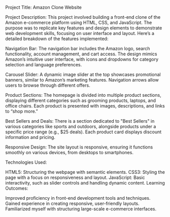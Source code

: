 Project Title: Amazon Clone Website

Project Description:
This project involved building a front-end clone of the Amazon e-commerce platform using HTML, CSS, and JavaScript. The purpose was to replicate key features and design elements to demonstrate web development skills, focusing on user interface and layout. Here’s a detailed breakdown of the features implemented:

Navigation Bar: The navigation bar includes the Amazon logo, search functionality, account management, and cart access. The design mimics Amazon’s intuitive user interface, with icons and dropdowns for category selection and language preferences.

Carousel Slider: A dynamic image slider at the top showcases promotional banners, similar to Amazon’s marketing features. Navigation arrows allow users to browse through different offers.

Product Sections: The homepage is divided into multiple product sections, displaying different categories such as grooming products, laptops, and office chairs. Each product is presented with images, descriptions, and links to “shop more.”

Best Sellers and Deals: There is a section dedicated to "Best Sellers" in various categories like sports and outdoors, alongside products under a specific price range (e.g., $25 deals). Each product card displays discount information and pricing.

Responsive Design: The site layout is responsive, ensuring it functions smoothly on various devices, from desktops to smartphones.

Technologies Used:

HTML5: Structuring the webpage with semantic elements.
CSS3: Styling the page with a focus on responsiveness and layout.
JavaScript: Basic interactivity, such as slider controls and handling dynamic content.
Learning Outcomes:

Improved proficiency in front-end development tools and techniques.
Gained experience in creating responsive, user-friendly layouts.
Familiarized myself with structuring large-scale e-commerce interfaces.
